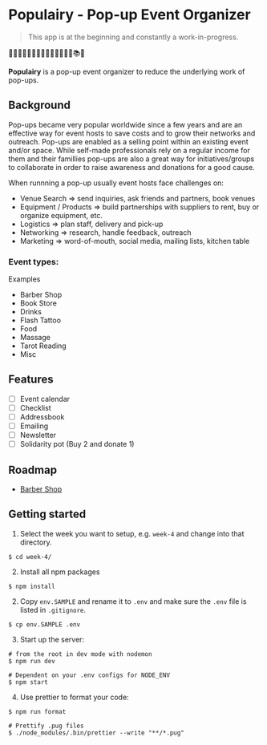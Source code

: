 # Populairy - Pop-up Event Organizer

> This app is at the beginning and constantly a work-in-progress.

🍿🥒🍅🥕🥮🍕🍰🥤🥢🥣🍱🌮🥐🥂📚🍵

**Populairy** is a pop-up event organizer to reduce the underlying work of pop-ups.

## Background

Pop-ups became very popular worldwide since a few years and are an effective way for event hosts to save costs and to grow their networks and outreach. Pop-ups are enabled as a selling point within an existing event and/or space. While self-made professionals rely on a regular income for them and their famillies pop-ups are also a great way for initiatives/groups to collaborate in order to raise awareness and donations for a good cause.

When runnning a pop-up usually event hosts face challenges on:

- Venue Search => send inquiries, ask friends and partners, book venues
- Equipment / Products => build partnerships with suppliers to rent, buy or organize equipment, etc.
- Logistics => plan staff, delivery and pick-up
- Networking => research, handle feedback, outreach
- Marketing => word-of-mouth, social media, mailing lists, kitchen table

### Event types:

Examples

- Barber Shop
- Book Store
- Drinks
- Flash Tattoo
- Food
- Massage
- Tarot Reading
- Misc

## Features

- [ ] Event calendar
- [ ] Checklist
- [ ] Addressbook
- [ ] Emailing
- [ ] Newsletter
- [ ] Solidarity pot (Buy 2 and donate 1)

## Roadmap

- [Barber Shop](docs/BARBERSHOP.md)

## Getting started

1. Select the week you want to setup, e.g. `week-4` and change into that directory.

```shell
$ cd week-4/
```

2. Install all npm packages

```shell
$ npm install
```

2. Copy `env.SAMPLE` and rename it to `.env` and make sure the `.env` file is listed in `.gitignore`.

```shell
$ cp env.SAMPLE .env
```

3. Start up the server:

```shell
# from the root in dev mode with nodemon
$ npm run dev

# Dependent on your .env configs for NODE_ENV
$ npm start
```

4. Use prettier to format your code:

```shell
$ npm run format

# Prettify .pug files
$ ./node_modules/.bin/prettier --write "**/*.pug"
```